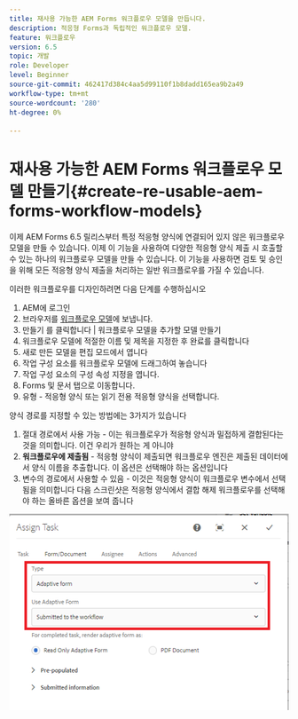 ```yaml
---
title: 재사용 가능한 AEM Forms 워크플로우 모델을 만듭니다.
description: 적응형 Forms과 독립적인 워크플로우 모델.
feature: 워크플로우
version: 6.5
topic: 개발
role: Developer
level: Beginner
source-git-commit: 462417d384c4aa5d99110f1b8dadd165ea9b2a49
workflow-type: tm+mt
source-wordcount: '280'
ht-degree: 0%

---
```



# 재사용 가능한 AEM Forms 워크플로우 모델 만들기{#create-re-usable-aem-forms-workflow-models}

이제 AEM Forms 6.5 릴리스부터 특정 적응형 양식에 연결되어 있지 않은 워크플로우 모델을 만들 수 있습니다. 이제 이 기능을 사용하여 다양한 적응형 양식 제출 시 호출할 수 있는 하나의 워크플로우 모델을 만들 수 있습니다. 이 기능을 사용하면 검토 및 승인을 위해 모든 적응형 양식 제출을 처리하는 일반 워크플로우를 가질 수 있습니다.

이러한 워크플로우를 디자인하려면 다음 단계를 수행하십시오

1. AEM에 로그인
1. 브라우저를 [워크플로우 모델](http://localhost:4502/libs/cq/workflow/admin/console/content/models.html)에 보냅니다.
1. 만들기 를 클릭합니다 | 워크플로우 모델을 추가할 모델 만들기
1. 워크플로우 모델에 적절한 이름 및 제목을 지정한 후 완료를 클릭합니다
1. 새로 만든 모델을 편집 모드에서 엽니다
1. 작업 구성 요소를 워크플로우 모델에 드래그하여 놓습니다
1. 작업 구성 요소의 구성 속성 지정을 엽니다.
1. Forms 및 문서 탭으로 이동합니다.
1. 유형 - 적응형 양식 또는 읽기 전용 적응형 양식을 선택합니다.

양식 경로를 지정할 수 있는 방법에는 3가지가 있습니다

1. 절대 경로에서 사용 가능 - 이는 워크플로우가 적응형 양식과 밀접하게 결합된다는 것을 의미합니다. 이건 우리가 원하는 게 아니야
1. **워크플로우에 제출됨**  - 적응형 양식이 제출되면 워크플로우 엔진은 제출된 데이터에서 양식 이름을 추출합니다. 이 옵션은 선택해야 하는 옵션입니다
1. 변수의 경로에서 사용할 수 있음 - 이것은 적응형 양식이 워크플로우 변수에서 선택됨을 의미합니다
다음 스크린샷은 적응형 양식에서 결합 해제 워크플로우를 선택해야 하는 올바른 옵션을 보여 줍니다

![workflowmodel](assets/workflomodel.PNG)